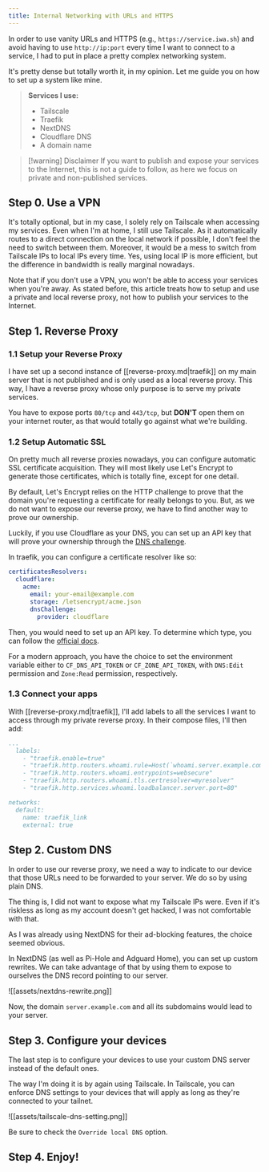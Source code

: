 ```yaml
---
title: Internal Networking with URLs and HTTPS
---
```


In order to use vanity URLs and HTTPS (e.g., `https://service.iwa.sh`) and avoid having to use `http://ip:port` every time I want to connect to a service, I had to put in place a pretty complex networking system.

It's pretty dense but totally worth it, in my opinion. Let me guide you on how to set up a system like mine.

> **Services I use:**
> - Tailscale
> - Traefik
> - NextDNS
> - Cloudflare DNS
> - A domain name

> [!warning] Disclaimer
> If you want to publish and expose your services to the Internet, this is not a guide to follow, as here we focus on private and non-published services.

## Step 0. Use a VPN

It's totally optional, but in my case, I solely rely on Tailscale when accessing my services. Even when I'm at home, I still use Tailscale. As it automatically routes to a direct connection on the local network if possible, I don't feel the need to switch between them. Moreover, it would be a mess to switch from Tailscale IPs to local IPs every time. Yes, using local IP is more efficient, but the difference in bandwidth is really marginal nowadays.

Note that if you don't use a VPN, you won't be able to access your services when you're away. As stated before, this article treats how to setup and use a private and local reverse proxy, not how to publish your services to the Internet.

## Step 1. Reverse Proxy
### 1.1 Setup your Reverse Proxy

I have set up a second instance of [[reverse-proxy.md|traefik]] on my main server that is not published and is only used as a local reverse proxy. This way, I have a reverse proxy whose only purpose is to serve my private services.

You have to expose ports `80/tcp` and `443/tcp`, but **DON'T** open them on your internet router, as that would totally go against what we're building.

### 1.2 Setup Automatic SSL

On pretty much all reverse proxies nowadays, you can configure automatic SSL certificate acquisition. They will most likely use Let's Encrypt to generate those certificates, which is totally fine, except for one detail.

By default, Let's Encrypt relies on the HTTP challenge to prove that the domain you're requesting a certificate for really belongs to you. But, as we do not want to expose our reverse proxy, we have to find another way to prove our ownership.

Luckily, if you use Cloudflare as your DNS, you can set up an API key that will prove your ownership through the [DNS challenge](https://doc.traefik.io/traefik/https/acme/#providers).

In traefik, you can configure a certificate resolver like so:

```yaml
certificatesResolvers:
  cloudflare:
    acme:
      email: your-email@example.com
      storage: /letsencrypt/acme.json
      dnsChallenge:
        provider: cloudflare
```

Then, you would need to set up an API key. To determine which type, you can follow the [official docs](https://go-acme.github.io/lego/dns/cloudflare/).

For a modern approach, you have the choice to set the environment variable either to `CF_DNS_API_TOKEN` or `CF_ZONE_API_TOKEN`, with `DNS:Edit` permission and `Zone:Read` permission, respectively.

### 1.3 Connect your apps

With [[reverse-proxy.md|traefik]], I'll add labels to all the services I want to access through my private reverse proxy. In their compose files, I'll then add:

```yaml
...
  labels:
    - "traefik.enable=true"
    - "traefik.http.routers.whoami.rule=Host(`whoami.server.example.com`)"
    - "traefik.http.routers.whoami.entrypoints=websecure"
    - "traefik.http.routers.whoami.tls.certresolver=myresolver"
    - "traefik.http.services.whoami.loadbalancer.server.port=80"

networks:
  default:
    name: traefik_link
    external: true
```

## Step 2. Custom DNS

In order to use our reverse proxy, we need a way to indicate to our device that those URLs need to be forwarded to your server. We do so by using plain DNS.

The thing is, I did not want to expose what my Tailscale IPs were. Even if it's riskless as long as my account doesn't get hacked, I was not comfortable with that.

As I was already using NextDNS for their ad-blocking features, the choice seemed obvious.

In NextDNS (as well as Pi-Hole and Adguard Home), you can set up custom rewrites. We can take advantage of that by using them to expose to ourselves the DNS record pointing to our server.

![[assets/nextdns-rewrite.png]]

Now, the domain `server.example.com` and all its subdomains would lead to your server.

## Step 3. Configure your devices

The last step is to configure your devices to use your custom DNS server instead of the default ones.

The way I'm doing it is by again using Tailscale. In Tailscale, you can enforce DNS settings to your devices that will apply as long as they're connected to your tailnet.

![[assets/tailscale-dns-setting.png]]

Be sure to check the `Override local DNS` option.

## Step 4. Enjoy!
